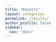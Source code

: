 ```yaml
---
title: "Results"
layout: categories
permalink: /results/
author_profile: false
sidebar:
  nav: "docs"
---
```

